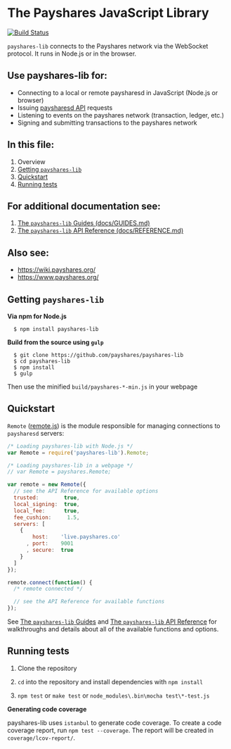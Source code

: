The Payshares JavaScript Library
================================

[![Build Status](https://travis-ci.org/Payshares/payshares-lib.svg?branch=master)](https://travis-ci.org/Payshares/payshares-lib)

`payshares-lib` connects to the Payshares network via the WebSocket protocol.  It runs in Node.js or in the browser.

Use payshares-lib for:
----------------------
+ Connecting to a local or remote paysharesd in JavaScript (Node.js or browser)
+ Issuing [paysharesd API](https://www.payshares.org/api/) requests
+ Listening to events on the payshares network (transaction, ledger, etc.)
+ Signing and submitting transactions to the payshares network

In this file:
-------------
1. Overview
2. [Getting `payshares-lib`](README.md#getting-payshares-lib)
3. [Quickstart](README.md#quickstart)
4. [Running tests](https://github.com/payshares/payshares-lib#running-tests)

For additional documentation see:
---------------------------------
1. [The `payshares-lib` Guides (docs/GUIDES.md)](docs/GUIDES.md)
2. [The `payshares-lib` API Reference (docs/REFERENCE.md)](docs/REFERENCE.md)


Also see:
---------
+ https://wiki.payshares.org/
+ https://www.payshares.org/

Getting `payshares-lib`
-----------------------
**Via npm for Node.js**

```
  $ npm install payshares-lib
```

**Build from the source using `gulp`**

```
  $ git clone https://github.com/payshares/payshares-lib
  $ cd payshares-lib
  $ npm install
  $ gulp
```

Then use the minified `build/payshares-*-min.js` in your webpage

Quickstart
----------
`Remote` ([remote.js](https://github.com/payshares/payshares-lib/blob/develop/src/js/payshares/remote.js)) is the module responsible for managing connections to `paysharesd` servers:

```js
/* Loading payshares-lib with Node.js */
var Remote = require('payshares-lib').Remote;

/* Loading payshares-lib in a webpage */
// var Remote = payshares.Remote;

var remote = new Remote({
  // see the API Reference for available options
  trusted:        true,
  local_signing:  true,
  local_fee:      true,
  fee_cushion:     1.5,
  servers: [
    {
        host:    'live.payshares.co'
      , port:    9001
      , secure:  true
    }
  ]
});

remote.connect(function() {
  /* remote connected */

  // see the API Reference for available functions
});
```

See [The `payshares-lib` Guides](docs/GUIDES.md) and [The `payshares-lib` API Reference](docs/REFERENCE.md) for walkthroughs and details about all of the available functions and options.

Running tests
-------------
1. Clone the repository

2. `cd` into the repository and install dependencies with `npm install`

3. `npm test` or `make test` or `node_modules\.bin\mocha test\*-test.js` 

**Generating code coverage**

payshares-lib uses `istanbul` to generate code coverage. To create a code coverage report, run `npm test --coverage`. The report will be created in `coverage/lcov-report/`.
